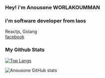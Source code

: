 ### Hey! i'm Anousone WORLAKOUMMAN
### i'm software developer from laos
Reactjs, Golang <br>
[facebook](https://www.facebook.com/profile.php?viewas=100000686899395&id=100009675692617)

<!--
**anousoneFS/anousoneFS** is a ✨ _special_ ✨ repository because its `README.md` (this file) appears on your GitHub profile.

Here are some ideas to get you started:

- 🔭 I’m currently working on ...
- 🌱 I’m currently learning ...
- 👯 I’m looking to collaborate on ...
- 🤔 I’m looking for help with ...
- 💬 Ask me about ...
- 📫 How to reach me: ...
- 😄 Pronouns: ...
- ⚡ Fun fact: ...
-->
### My Github Stats
[![Top Langs](https://github-readme-stats.vercel.app/api/top-langs/?username=anousoneFS&theme=radical&layout=compact)](https://github.com/anousoneFS/github-readme-stats)

![Anousone GitHub stats](https://github-readme-stats.vercel.app/api?username=anousoneFS&show_icons=true&theme=radical)

